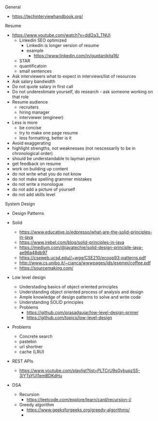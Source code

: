General
- https://techinterviewhandbook.org/

Resume
- https://www.youtube.com/watch?v=ddl2a3_TNUI
    - Linkedin SEO optimized
        - Linkedin is longer version of resume
        - example
            - https://www.linkedin.com/in/guptanikita16/
    - STAR
    - quantificatoin
    - small sentences
- Ask interviewers what to expect in interviews/list of resources
- Ask salary bandwidth
- Do not quote salary in first call
- Do not underestimate yourself, do research - ask someone working on that role
- Resume audience
    - recruiters
    - hiring manager
    - interviewer (engineer)
- Less is more
    - be concise
    - try to make one page resume
    - less formatting, better is it
- Avoid exaggerating
- highlight strengths, not weaknesses (not nescessarily to be in chronological order)
- should be understandable to layman person
- get feedback on resume
- work on building up content
- do not write what you do not know
- do not make spelling grammer mistakes
- do not write a monologue
- do not add a picture of yourself
- do not add skills level

System Design
- Design Patterns
- Solid
    - https://www.educative.io/edpresso/what-are-the-solid-principles-in-java
    - https://www.jrebel.com/blog/solid-principles-in-java
    - https://medium.com/@javatechie/solid-design-principle-java-ae96a48db97
    - https://cseweb.ucsd.edu//~wgg/CSE210/ecoop93-patterns.pdf
    - http://www.cs.unibo.it/~cianca/wwwpages/ids/esempi/coffee.pdf
    - https://sourcemaking.com/
- Low level design
    - Understading basics of object oriented principles
    - Understanding object oriented process of analysis and design
    - Ample knowledge of design patterns to solve and write code
    - Understanding SOLID principles
    - Problems
        - https://github.com/prasadgujar/low-level-design-primer
        - https://github.com/topics/low-level-design
- Problems
    - Concrete search
    - pastebin
    - url shortner
    - cache (LRU)

- REST APIs
    - https://www.youtube.com/playlist?list=PLTCrU9sGybupzS5-3iYTsYUI1emBDKdHu

- DSA
    - Recursion
        - https://leetcode.com/explore/learn/card/recursion-i/
    - Greedy algorithm
        - https://www.geeksforgeeks.org/greedy-algorithms/
        -